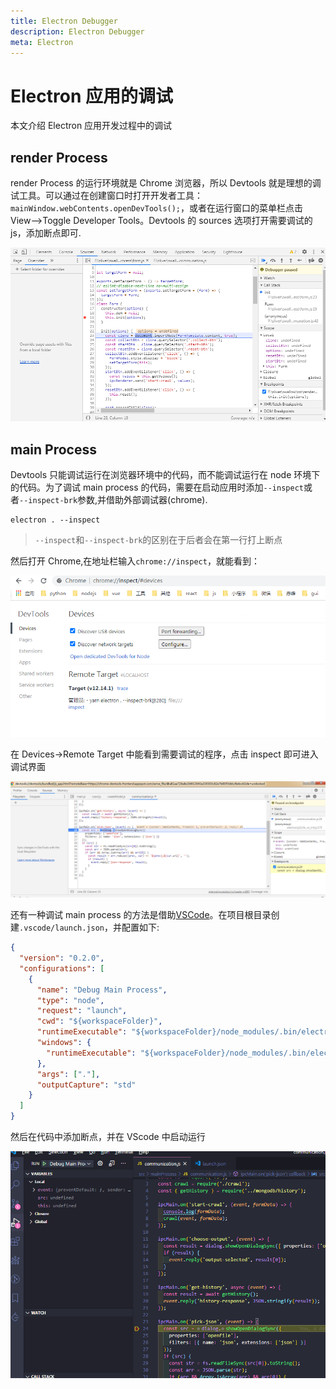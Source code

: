 ```yaml
---
title: Electron Debugger
description: Electron Debugger
meta: Electron
---
```


# Electron 应用的调试

本文介绍 Electron 应用开发过程中的调试

## render Process

render Process 的运行环境就是 Chrome 浏览器，所以 Devtools 就是理想的调试工具。可以通过在创建窗口时打开开发者工具：`mainWindow.webContents.openDevTools();`，或者在运行窗口的菜单栏点击 View-->Toggle Developer Tools。Devtools 的 sources 选项打开需要调试的 js，添加断点即可.

![render-process-debug](../../assets/images/md/render-process-debug.jpg)

## main Process

Devtools 只能调试运行在浏览器环境中的代码，而不能调试运行在 node 环境下的代码。为了调试 main process 的代码，需要在启动应用时添加`--inspect`或者`--inspect-brk`参数,并借助外部调试器(chrome).

```Shell
electron . --inspect
```

> `--inspect`和`--inspect-brk`的区别在于后者会在第一行打上断点

然后打开 Chrome,在地址栏输入`chrome://inspect`，就能看到：

![main-process-debug-chrome](../../assets/images/md/main-process-debug-chrome.jpg)

在 Devices->Remote Target 中能看到需要调试的程序，点击 inspect 即可进入调试界面

![main-process-debug-chrome-2](../../assets/images/md/main-process-debug-chrome-2.jpg)

还有一种调试 main process 的方法是借助[VSCode](https://code.visualstudio.com/)。在项目根目录创建`.vscode/launch.json`，并配置如下:

```json
{
  "version": "0.2.0",
  "configurations": [
    {
      "name": "Debug Main Process",
      "type": "node",
      "request": "launch",
      "cwd": "${workspaceFolder}",
      "runtimeExecutable": "${workspaceFolder}/node_modules/.bin/electron",
      "windows": {
        "runtimeExecutable": "${workspaceFolder}/node_modules/.bin/electron.cmd"
      },
      "args": ["."],
      "outputCapture": "std"
    }
  ]
}
```

然后在代码中添加断点，并在 VScode 中启动运行

![main-process-debug-vscode](../../assets/images/md/main-process-debug-vscode.png)
